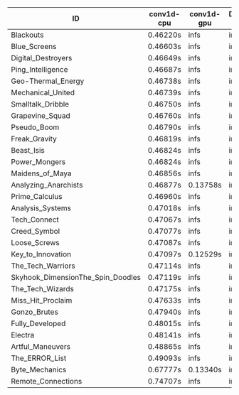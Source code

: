 |ID|conv1d-cpu|conv1d-gpu|DWSPConv2D-gpu|gemm-gpu|avg|
|-|-|-|-|-|-|
|Blackouts|0.46220s|infs|infs|4.67083s|infs|
|Blue_Screens|0.46603s|infs|infs|4.66891s|infs|
|Digital_Destroyers|0.46649s|infs|infs|4.40191s|infs|
|Ping_Intelligence|0.46687s|infs|infs|4.63341s|infs|
|Geo-Thermal_Energy|0.46738s|infs|infs|4.59516s|infs|
|Mechanical_United|0.46739s|infs|infs|4.46191s|infs|
|Smalltalk_Dribble|0.46750s|infs|infs|4.41104s|infs|
|Grapevine_Squad|0.46760s|infs|infs|4.42070s|infs|
|Pseudo_Boom|0.46790s|infs|infs|4.66524s|infs|
|Freak_Gravity|0.46819s|infs|infs|4.62158s|infs|
|Beast_Isis|0.46824s|infs|infs|4.42885s|infs|
|Power_Mongers|0.46824s|infs|infs|4.44509s|infs|
|Maidens_of_Maya|0.46856s|infs|infs|4.63608s|infs|
|Analyzing_Anarchists|0.46877s|0.13758s|infs|4.68578s|infs|
|Prime_Calculus|0.46960s|infs|infs|4.65475s|infs|
|Analysis_Systems|0.47018s|infs|infs|4.42987s|infs|
|Tech_Connect|0.47067s|infs|infs|4.55043s|infs|
|Creed_Symbol|0.47077s|infs|infs|4.49902s|infs|
|Loose_Screws|0.47087s|infs|infs|4.42014s|infs|
|Key_to_Innovation|0.47097s|0.12529s|infs|4.55667s|infs|
|The_Tech_Warriors|0.47114s|infs|infs|4.55542s|infs|
|Skyhook_DimensionThe_Spin_Doodles|0.47119s|infs|infs|4.44616s|infs|
|The_Tech_Wizards|0.47175s|infs|infs|4.44585s|infs|
|Miss_Hit_Proclaim|0.47633s|infs|infs|4.62454s|infs|
|Gonzo_Brutes|0.47940s|infs|infs|4.47711s|infs|
|Fully_Developed|0.48015s|infs|infs|4.54844s|infs|
|Electra|0.48141s|infs|infs|4.63254s|infs|
|Artful_Maneuvers|0.48865s|infs|infs|4.82564s|infs|
|The_ERROR_List|0.49093s|infs|infs|4.45414s|infs|
|Byte_Mechanics|0.67777s|0.13340s|infs|4.61639s|infs|
|Remote_Connections|0.74707s|infs|infs|4.50373s|infs|
